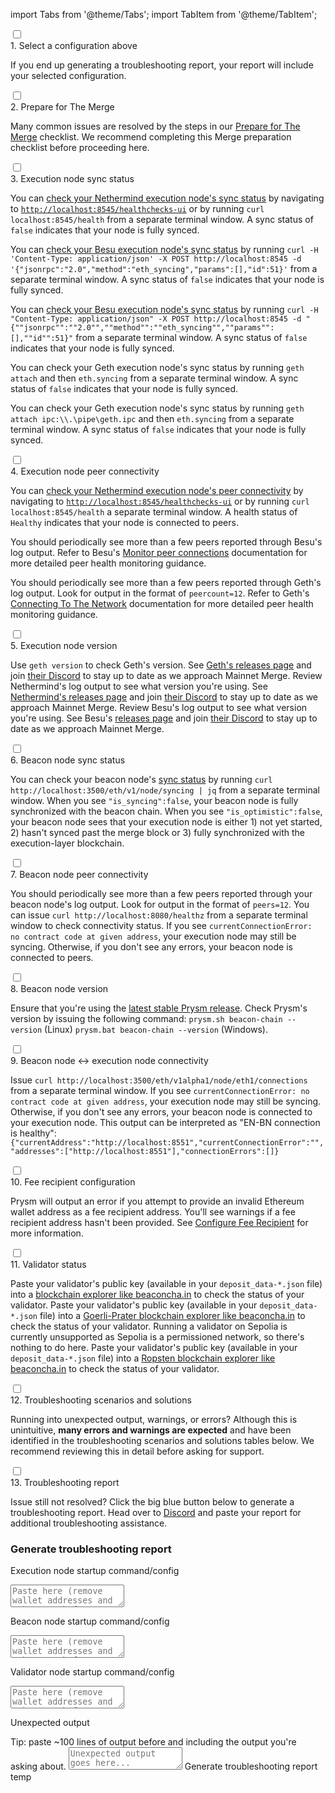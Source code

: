 import Tabs from '@theme/Tabs';
import TabItem from '@theme/TabItem';

<div class='hide-tabs'>
    <div class='checklist'>
        <div class='task'>
            <div class='input-container'><input id="tc-1" type='checkbox'/><span class='done'></span></div>
            <div class='guidance-container'>
                <label for="tc-1">1. Select a configuration above</label>
                <p>If you end up generating a troubleshooting report, your report will include your selected configuration.</p>
            </div>
        </div>
        <div class='task'>
            <div class='input-container'><input id="tc-2" type='checkbox'/><span class='done'></span></div>
            <div class='guidance-container'>
                <label for="tc-2">2. Prepare for The Merge</label>
                <p>Many common issues are resolved by the steps in our <a target="_blank" href='../prepare-for-merge'>Prepare for The Merge</a> checklist. We recommend completing this Merge preparation checklist before proceeding here.</p>
            </div>
        </div>
        <div class='task'>
            <div class='input-container'><input id="st-1" type='checkbox'/><span class='done'></span></div>
            <div class='guidance-container'>
                <label for="st-1">3. Execution node sync status</label>
                <p>
                <Tabs groupId="execution-clients" defaultValue="geth" values={[
                {label: 'Execution client:', value: 'label'},
                {label: 'Nethermind', value: 'nethermind'},
                {label: 'Besu', value: 'besu'},
                {label: 'Geth', value: 'geth'}
                ]}>
                <TabItem value="nethermind">
                    <p>You can <a href='https://docs.nethermind.io/nethermind/ethereum-client/monitoring-node-health'>check your Nethermind execution node's sync status</a> by navigating to <a href='http://localhost:8545/healthchecks-ui'><code>http://localhost:8545/healthchecks-ui</code></a> or by running <code>curl localhost:8545/health</code> from a separate terminal window. A sync status of <code>false</code> indicates that your node is fully synced. </p>
                </TabItem>
                <TabItem value="besu">
                    <Tabs className="tabgroup-with-label" groupId="os" defaultValue="others" values={[
                        {label: 'Operating system:', value: 'label'},
                        {label: 'Linux, MacOS, Arm64', value: 'others'},
                        {label: 'Windows', value: 'win'}
                        ]}>
                        <TabItem className="unclickable-element" value="label"></TabItem>
                        <TabItem value="others"><p>You can <a href='https://besu.hyperledger.org/en/stable/Reference/API-Methods/#eth_syncing'>check your Besu execution node's sync status</a> by running <code>curl -H 'Content-Type: application/json' -X POST http://localhost:8545 -d '&#123;"jsonrpc":"2.0","method":"eth_syncing","params":[],"id":51&#125;'</code> from a separate terminal window. A sync status of <code>false</code> indicates that your node is fully synced.</p></TabItem>
                        <TabItem value="win"><p>You can <a href='https://besu.hyperledger.org/en/stable/Reference/API-Methods/#eth_syncing'>check your Besu execution node's sync status</a> by running <code>curl -H "Content-Type: application/json" -X POST http://localhost:8545 -d "&#123;""jsonrpc"":""2.0"",""method"":""eth_syncing"",""params"":[],""id"":51&#125;"</code> from a separate terminal window. A sync status of <code>false</code> indicates that your node is fully synced.</p></TabItem>
                    </Tabs>
                </TabItem>
                <TabItem value="geth">
                    <Tabs className="tabgroup-with-label" groupId="os" defaultValue="others" values={[
                        {label: 'Operating system:', value: 'label'},
                        {label: 'Linux, MacOS, Arm64', value: 'others'},
                        {label: 'Windows', value: 'win'}
                        ]}>
                        <TabItem className="unclickable-element" value="label"></TabItem>
                        <TabItem value="others"><p>You can check your Geth execution node's sync status by running <code>geth attach</code> and then <code>eth.syncing</code> from a separate terminal window. A sync status of <code>false</code> indicates that your node is fully synced.</p></TabItem>
                        <TabItem value="win"><p>You can check your Geth execution node's sync status by running <code>geth attach ipc:\\.\pipe\geth.ipc</code> and then <code>eth.syncing</code> from a separate terminal window. A sync status of <code>false</code> indicates that your node is fully synced.</p></TabItem>
                    </Tabs>
                </TabItem>
                </Tabs>
                </p>
            </div>
        </div>
        <div class='task'>
            <div class='input-container'><input id="st-2" type='checkbox'/><span class='done'></span></div>
            <div class='guidance-container'>
                <label for="st-2">4. Execution node peer connectivity</label>
                <p>
                <Tabs groupId="execution-clients" defaultValue="geth" values={[
                    {label: 'Execution client:', value: 'label'},
                    {label: 'Nethermind', value: 'nethermind'},
                    {label: 'Besu', value: 'besu'},
                    {label: 'Geth', value: 'geth'}
                    ]}>
                    <TabItem value="nethermind">
                    <p>You can <a href='https://docs.nethermind.io/nethermind/ethereum-client/monitoring-node-health'>check your Nethermind execution node's peer connectivity</a> by navigating to <a href='http://localhost:8545/healthchecks-ui'><code>http://localhost:8545/healthchecks-ui</code></a> or by running <code>curl localhost:8545/health</code> a separate terminal window. A health status of <code>Healthy</code> indicates that your node is connected to peers.</p>
                    </TabItem>
                    <TabItem value="besu">
                    <p>You should periodically see more than a few peers reported through Besu's log output. Refer to Besu's <a href='https://besu.hyperledger.org/en/stable/public-networks/how-to/connect/manage-peers/#monitor-peer-connections'>Monitor peer connections</a> documentation for more detailed peer health monitoring guidance.</p>
                    </TabItem>
                    <TabItem value="geth">
                    <p>You should periodically see more than a few peers reported through Geth's log output. Look for output in the format of <code>peercount=12</code>. Refer to Geth's <a href='https://geth.ethereum.org/docs/interface/peer-to-peer'>Connecting To The Network</a> documentation for more detailed peer health monitoring guidance.</p>
                    </TabItem>
                </Tabs>
                </p>
            </div>
        </div>
            <div class='task'>
            <div class='input-container'><input id="st-3" type='checkbox'/><span class='done'></span></div>
            <div class='guidance-container'>
                <label for="st-3">5. Execution node version</label>
                <p>
                <Tabs className="tabgroup-with-label" groupId="execution-clients" defaultValue="geth" values={[
                    {label: 'Execution client:', value: 'label'},
                    {label: 'Geth', value: 'geth'},
                    {label: 'Nethermind', value: 'nethermind'},
                    {label: 'Besu', value: 'besu'}
                    ]}>
                    <TabItem value="geth">Use <code>geth version</code> to check Geth's version. See <a href='https://github.com/ethereum/go-ethereum/releases'>Geth's releases page</a> and join <a href='https://discord.gg/invite/nthXNEv'>their Discord</a> to stay up to date as we approach Mainnet Merge.</TabItem>
                    <TabItem value="nethermind">Review Nethermind's log output to see what version you're using. See <a href='https://github.com/NethermindEth/nethermind/releases'>Nethermind's releases page</a> and join <a href='https://discord.com/invite/DedCdvDaNm'>their Discord</a> to stay up to date as we approach Mainnet Merge.</TabItem>
                    <TabItem value="besu">Review Besu's log output to see what version you're using. See Besu's <a href='https://github.com/hyperledger/besu/releases'>releases page</a> and join <a href='https://discord.com/invite/hyperledger'>their Discord</a> to stay up to date as we approach Mainnet Merge.</TabItem>
                </Tabs>
                </p>
            </div>
        </div>
        <div class='task'>
            <div class='input-container'><input id="st-4" type='checkbox'/><span class='done'></span></div>
            <div class='guidance-container'>
                <label for="st-4">6. Beacon node sync status</label>
                <p>You can check your beacon node's <a href='https://ethereum.github.io/beacon-APIs/?urls.primaryName=dev#/Node/getSyncingStatus'>sync status</a> by running <code>curl http://localhost:3500/eth/v1/node/syncing | jq</code> from a separate terminal window. When you see <code>"is_syncing":false</code>, your beacon node is fully synchronized with the beacon chain. When you see <code>"is_optimistic":false</code>, your beacon node sees that your execution node is either 1) not yet started, 2) hasn't synced past the merge block or 3) fully synchronized with the execution-layer blockchain.
                </p>
            </div>
        </div>
        <div class='task'>
            <div class='input-container'><input id="st-5" type='checkbox'/><span class='done'></span></div>
            <div class='guidance-container'>
                <label for="st-5">7. Beacon node peer connectivity</label>
                <p>You should periodically see more than a few peers reported through your beacon node's log output. Look for output in the format of <code>peers=12</code>. You can issue <code>curl http://localhost:8080/healthz</code> from a separate terminal window to check connectivity status. If you see <code>currentConnectionError: no contract code at given address</code>, your execution node may still be syncing. Otherwise, if you don't see any errors, your beacon node is connected to peers.</p>
            </div>
        </div>
        <div class='task'>
            <div class='input-container'><input id="st-6" type='checkbox'/><span class='done'></span></div>
            <div class='guidance-container'>
                <label for="st-6">8. Beacon node version</label>
                <p>Ensure that you're using the <a href='https://github.com/prysmaticlabs/prysm/releases'>latest stable Prysm release</a>. Check Prysm's version by issuing the following command: <code>prysm.sh beacon-chain --version</code> (Linux) <code>prysm.bat beacon-chain --version</code> (Windows).</p>
            </div>
        </div>
        <div class='task'>
            <div class='input-container'><input id="st-7" type='checkbox'/><span class='done'></span></div>
            <div class='guidance-container'>
                <label for="st-7">9. Beacon node ↔ execution node connectivity</label>
                <p>Issue <code>curl http://localhost:3500/eth/v1alpha1/node/eth1/connections</code> from a separate terminal window. If you see <code>currentConnectionError: no contract code at given address</code>, your execution node may still be syncing. Otherwise, if you don't see any errors, your beacon node is connected to your execution node. This output can be interpreted as "EN-BN connection is healthy": <code>&#123;"currentAddress":"http://localhost:8551","currentConnectionError":"","addresses":["http://localhost:8551"],"connectionErrors":[]&#125;</code></p>
            </div>
        </div>
        <div class='task'>
            <div class='input-container'><input id="st-8" type='checkbox'/><span class='done'></span></div>
            <div class='guidance-container'>
                <label for="st-8">10. Fee recipient configuration</label>
                <p>Prysm will output an error if you attempt to provide an invalid Ethereum wallet address as a fee recipient address. You'll see warnings if a fee recipient address hasn't been provided. See <a href='../execution-node/fee-recipient'>Configure Fee Recipient</a> for more information.</p>
            </div>
        </div>
        <div class='task'>
            <div class='input-container'><input id="st-9" type='checkbox'/><span class='done'></span></div>
            <div class='guidance-container'>
                <label for="st-9">11. Validator status</label>
                <p>
                <Tabs className="tabgroup-with-label" groupId="network" defaultValue="mainnet" values={[
                        {label: 'Network:', value: 'label'},
                        {label: 'Mainnet', value: 'mainnet'},
                        {label: 'Goerli-Prater', value: 'goerli-prater'},
                        {label: 'Sepolia', value: 'sepolia'},
                        {label: 'Ropsten', value: 'ropsten'}
                    ]}>
                    <TabItem value="mainnet">Paste your validator's public key (available in your <code>deposit_data-*.json</code> file) into a <a href='https://beaconcha.in'>blockchain explorer like beaconcha.in</a> to check the status of your validator.</TabItem>
                    <TabItem value="goerli-prater">Paste your validator's public key (available in your <code>deposit_data-*.json</code> file) into a <a href='https://prater.beaconcha.in/'>Goerli-Prater blockchain explorer like beaconcha.in</a> to check the status of your validator.</TabItem>
                    <TabItem value="sepolia">Running a validator on Sepolia is currently unsupported as Sepolia is a permissioned network, so there's nothing to do here.</TabItem>
                    <TabItem value="ropsten">Paste your validator's public key (available in your <code>deposit_data-*.json</code> file) into a <a href='https://ropsten.beaconcha.in/'>Ropsten blockchain explorer like beaconcha.in</a> to check the status of your validator.</TabItem>
                </Tabs>
                </p>
            </div>
        </div>
        <div class='task'>
            <div class='input-container'><input id="st-10" type='checkbox'/><span class='done'></span></div>
            <div class='guidance-container'>
                <label for="st-10">12. Troubleshooting scenarios and solutions</label>
                <p>Running into unexpected output, warnings, or errors? Although this is unintuitive, <strong>many errors and warnings are expected</strong> and have been identified in the troubleshooting scenarios and solutions tables below. We recommend reviewing this in detail before asking for support.</p>
            </div>
        </div>
        <div class='task'>
            <div class='input-container'><input id="st-11" type='checkbox'/><span class='done'></span></div>
            <div class='guidance-container'>
                <label for="st-11">13. Troubleshooting report</label>
                <p>Issue still not resolved? Click the big blue button below to generate a troubleshooting report. Head over to <a href='https://discord.gg/prysmaticlabs'>Discord</a> and paste your report for additional troubleshooting assistance.</p>
            </div>
        </div>
    </div>
</div>

### Generate troubleshooting report

<div class='troubleshooting-report-area'>
    <p>Execution node startup command/config</p>
    <textarea placeholder='Paste here (remove wallet addresses and other PII before generating report)...'></textarea>
    <p>Beacon node startup command/config</p>
    <textarea placeholder='Paste here (remove wallet addresses and other PII before generating report)...'></textarea>
    <p>Validator node startup command/config</p>
    <textarea placeholder='Paste here (remove wallet addresses and other PII before generating report)...'></textarea>
    <p>Unexpected output</p>
    <span>Tip: paste ~100 lines of output before and including the output you're asking about.</span>
    <textarea placeholder='Unexpected output goes here...'></textarea>
    <a class='generate-report'>Generate troubleshooting report</a>
    <div class='generated-report'>temp</div>
</div>